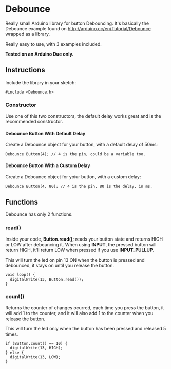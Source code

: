 # Debounce

Really small Arduino library for button Debouncing. It's basically the Debounce example found on http://arduino.cc/en/Tutorial/Debounce wrapped as a library.

Really easy to use, with 3 examples included.

**Tested on an Arduino Due only.**

## Instructions

Include the library in your sketch:

    #include <Debounce.h>

### Constructor

Use one of this two constructors, the default delay works great and is the recommended constructor.

#### Debounce Button With Default Delay

Create a Debounce object for your button, with a default delay of 50ms:

    Debounce Button(4); // 4 is the pin, could be a variable too.

#### Debounce Button With a Custom Delay

Create a Debounce object for yoiur button, with a custom delay:

    Debounce Button(4, 80); // 4 is the pin, 80 is the delay, in ms.

## Functions

Debounce has only 2 functions.

### read()

Inside your code, **Button.read();** reads your button state and returns HIGH or LOW after debouncing it. When using **INPUT**, the pressed button will return HIGH, it'll return LOW when pressed if you use **INPUT_PULLUP**.

This will turn the led on pin 13 ON when the button is pressed and debounced, it stays on until you release the button.

    void loop() {
      digitalWrite(13, Button.read());
    }

### count()

Returns the counter of changes ocurred, each time you press the button, it will add 1 to the counter, and it will also add 1 to the counter when you release the button.

This will turn the led only when the button has been pressed and released 5 times.

    if (Button.count() == 10) {
      digitalWrite(13, HIGH);
    } else {
      digitalWrite(13, LOW);
    }
